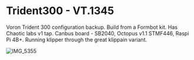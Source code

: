 # Trident300 - VT.1345
Voron Trident 300 configuration backup.
Build from a Formbot kit. Has Chaotic labs v1 tap. Canbus board - SB2040, Octopus v1.1 STMF446, Raspi Pi 4B+. Running klipper through the great klippain variant.

![IMG_5355](https://github.com/mvdveer/Trident300/assets/19568018/56ac4d09-e9bd-442a-9302-09015447c47a)


